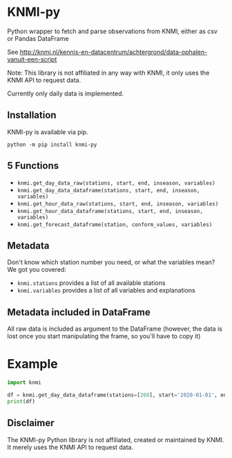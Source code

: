 # KNMI-py
Python wrapper to fetch and parse observations from KNMI,
either as csv or Pandas DataFrame

See http://knmi.nl/kennis-en-datacentrum/achtergrond/data-ophalen-vanuit-een-script

Note: This library is not affiliated in any way with KNMI, it only uses the KNMI API to request data.

Currently only daily data is implemented.

## Installation
KNMI-py is available via pip.

`python -m pip install knmi-py`

## 5 Functions
- `knmi.get_day_data_raw(stations, start, end, inseason, variables)`
- `knmi.get_day_data_dataframe(stations, start, end, inseason, variables)`
- `knmi.get_hour_data_raw(stations, start, end, inseason, variables)`
- `knmi.get_hour_data_dataframe(stations, start, end, inseason, variables)`
- `knmi.get_forecast_dataframe(station, conform_values, variables)`

## Metadata
Don't know which station number you need, or what the variables mean?
We got you covered:

- `knmi.stations` provides a list of all available stations
- `knmi.variables` provides a list of all variables and explanations

## Metadata included in DataFrame
All raw data is included as argument to the DataFrame
(however, the data is lost once you start manipulating the frame, so you'll have to copy it)

# Example

```python
import knmi

df = knmi.get_day_data_dataframe(stations=[260], start='2020-01-01', end='2023-12-31')
print(df)
```

## Disclaimer

The KNMI-py Python library is not affiliated, created or maintained by KNMI. It merely uses the KNMI API to request data.